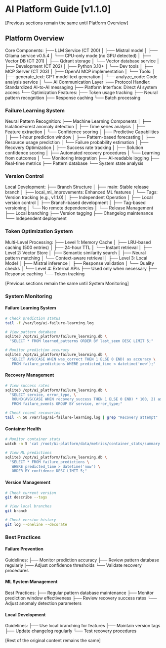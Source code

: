 # AI Platform Guide [v1.1.0]

[Previous sections remain the same until Platform Overview]

## Platform Overview
Core Components:
├── LLM Service (CT 200)
│   ├── Mistral model
│   ├── Ollama service v0.5.4
│   └── CPU-only mode (no GPU detected)
│
├── Vector DB (CT 201)
│   ├── Qdrant storage
│   └── Vector database service
│
├── Development (CT 202)
│   ├── Python 3.10+
│   └── Dev tools
│
├── MCP Server (CT 203)
│   ├── OpenAI MCP implementation
│   └── Tools:
│       ├── generate_text: GPT model text generation
│       └── analyze_code: Code analysis service
│
└── AI Communication Layer
    ├── Protocol Handler: Standardized AI-to-AI messaging
    ├── Platform Interface: Direct AI system access
    └── Optimization Features:
        ├── Token usage tracking
        ├── Neural pattern recognition
        ├── Response caching
        └── Batch processing

### Failure Learning System
Neural Pattern Recognition:
├── Machine Learning Components
│   ├── IsolationForest anomaly detection
│   ├── Time series analysis
│   ├── Feature extraction
│   └── Confidence scoring
│
├── Predictive Capabilities
│   ├── 1-hour prediction window
│   ├── Pattern-based forecasting
│   ├── Resource usage prediction
│   └── Failure probability estimation
│
├── Recovery Optimization
│   ├── Success rate tracking
│   ├── Solution confidence scoring
│   ├── Automated recovery procedures
│   └── Learning from outcomes
│
└── Monitoring Integration
    ├── AI-readable logging
    ├── Real-time metrics
    ├── Pattern database
    └── System state analysis

### Version Control
Local Development:
├── Branch Structure
│   ├── main: Stable release branch
│   ├── local_ml_improvements: Enhanced ML features
│   └── Tags: Version tracking (e.g., v1.1.0)
│
├── Independent Operation
│   ├── Local version control
│   ├── Branch-based development
│   ├── Tag-based versioning
│   └── No remote dependencies
│
└── Release Management
    ├── Local branching
    ├── Version tagging
    ├── Changelog maintenance
    └── Independent deployment

### Token Optimization System
Multi-Level Processing:
├── Level 1: Memory Cache
│   ├── LRU-based caching (500 entries)
│   ├── 24-hour TTL
│   └── Instant retrieval
│
├── Level 2: Vector Store
│   ├── Semantic similarity search
│   ├── Neural pattern matching
│   └── Context-aware retrieval
│
├── Level 3: Local Model
│   ├── Mistral inference
│   ├── Response validation
│   └── Quality checks
│
└── Level 4: External APIs
    ├── Used only when necessary
    ├── Response caching
    └── Token tracking

[Previous sections remain the same until System Monitoring]

### System Monitoring

#### Failure Learning System
```bash
# Check prediction status
tail -f /var/log/ai-failure-learning.log

# View pattern database
sqlite3 /opt/ai_platform/failure_learning.db \
  "SELECT * FROM learned_patterns ORDER BY last_seen DESC LIMIT 5;"

# Monitor prediction accuracy
sqlite3 /opt/ai_platform/failure_learning.db \
  "SELECT AVG(CASE WHEN was_correct THEN 1 ELSE 0 END) as accuracy \
   FROM failure_predictions WHERE predicted_time < datetime('now');"
```

#### Recovery Management
```bash
# View success rates
sqlite3 /opt/ai_platform/failure_learning.db \
  "SELECT service, error_type, \
   ROUND(AVG(CASE WHEN recovery_success THEN 1 ELSE 0 END) * 100, 2) as success_rate \
   FROM failure_events GROUP BY service, error_type;"

# Check recent recoveries
tail -n 50 /var/log/ai-failure-learning.log | grep "Recovery attempt"
```

#### Container Health
```bash
# Monitor container stats
watch -n 5 'cat /root/Ai-platform/data/metrics/container_stats/summary.json'

# View ML predictions
sqlite3 /opt/ai_platform/failure_learning.db \
  "SELECT * FROM failure_predictions \
   WHERE predicted_time > datetime('now') \
   ORDER BY confidence DESC LIMIT 5;"
```

#### Version Management
```bash
# Check current version
git describe --tags

# View local branches
git branch

# Check version history
git log --oneline --decorate
```

### Best Practices

#### Failure Prevention
Guidelines:
├── Monitor prediction accuracy
├── Review pattern database regularly
├── Adjust confidence thresholds
└── Validate recovery procedures

#### ML System Management
Best Practices:
├── Regular pattern database maintenance
├── Monitor prediction window effectiveness
├── Review recovery success rates
└── Adjust anomaly detection parameters

#### Local Development
Guidelines:
├── Use local branching for features
├── Maintain version tags
├── Update changelog regularly
└── Test recovery procedures

[Rest of the original content remains the same]
